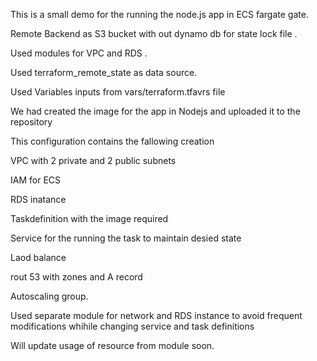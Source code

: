 This is a small demo for the running the node.js  app in ECS fargate gate.

Remote Backend as S3 bucket with out dynamo db for state lock file .

Used modules for VPC and RDS .

Used terraform_remote_state as data source.

Used Variables inputs from vars/terraform.tfavrs file

We had created the image for the app in Nodejs and uploaded it to the repository

This configuration contains the fallowing creation

VPC with 2 private and 2 public subnets

IAM for ECS 

RDS inatance

Taskdefinition with the image required

Service for the running the task to maintain desied state

Laod balance 

rout 53 with zones and A record

Autoscaling group.

Used separate module for network and RDS instance to avoid frequent modifications 
whihile changing service and task definitions

Will update usage of resource from module soon.
